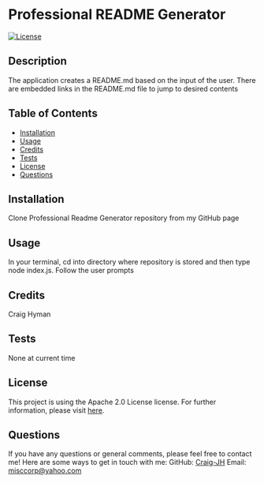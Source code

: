 # Professional README Generator
  [![License](https://img.shields.io/badge/License-Apache_2.0-blue.svg)](https://opensource.org/licenses/Apache-2.0)
  ## Description 
  The application creates a README.md based on the input of the user. There are embedded links in the README.md file to jump to desired contents
  ## Table of Contents
  - [Installation](#installation)
  - [Usage](#usage)
  - [Credits](#credits)
  - [Tests](#tests)
  - [License](#license)
  - [Questions](#questions)
  ## Installation
  Clone Professional Readme Generator repository from my GitHub page
  ## Usage
  In your terminal, cd into directory where repository is stored and then type node index.js.  Follow the user prompts
  ## Credits
  Craig Hyman
  ## Tests
  None at current time
  ## License
  This project is using the Apache 2.0 License license. For further information, please visit [here](https://choosealicense.com/licenses/).
  ## Questions
  If you have any questions or general comments, please feel free to contact me!
  Here are some ways to get in touch with me:
  GitHub: [Craig-JH](https://github.com/Craig-JH)
  Email: <misccorp@yahoo.com>
